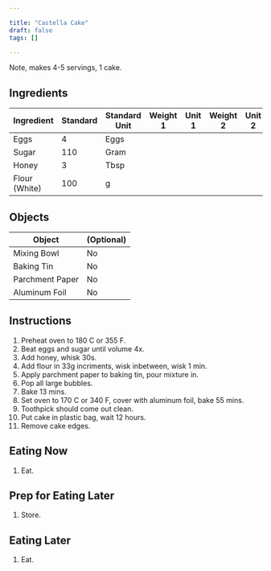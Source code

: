 ```yaml
---

title: "Castella Cake"
draft: false
tags: []

---
```


Note, makes 4-5 servings, 1 cake.

## Ingredients

|      Ingredient         | Standard | Standard Unit | Weight 1 | Unit 1 | Weight 2 | Unit 2 |
|      ----------         | -------- | ------------- | -------- | ------ | -------- | ------ |
| Eggs                    | 4        | Eggs          |          |        |          |        |
| Sugar                   | 110      | Gram          |          |        |          |        |
| Honey                   | 3        | Tbsp          |          |        |          |        |
| Flour (White)           | 100      | g             |          |        |          |        |

## Objects

|        Object        | (Optional) |
|        ------        | ---------- |
| Mixing Bowl          | No         |
| Baking Tin           | No         |
| Parchment Paper      | No         |
| Aluminum Foil        | No         |

## Instructions

1. Preheat oven to 180 C or 355 F.
2. Beat eggs and sugar until volume 4x.
3. Add honey, whisk 30s.
4. Add flour in 33g incriments, wisk inbetween, wisk 1 min.
5. Apply parchment paper to baking tin, pour mixture in.
6. Pop all large bubbles.
7. Bake 13 mins.
8. Set oven to 170 C or 340 F, cover with aluminum foil, bake 55 mins.
9. Toothpick should come out clean. 
10. Put cake in plastic bag, wait 12 hours.
11. Remove cake edges.

## Eating Now

1. Eat.

## Prep for Eating Later

1. Store.

## Eating Later

1. Eat.
